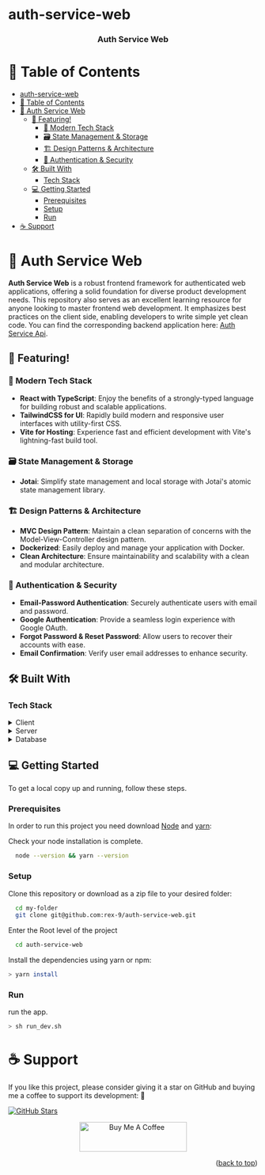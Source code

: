 # auth-service-web

<a name="readme-top"></a>

<div align="center">
  <h3><b>Auth Service Web</b></h3>
</div>

<!-- TABLE OF CONTENTS -->

# 📗 Table of Contents

- [auth-service-web](#auth-service-web)
- [📗 Table of Contents](#-table-of-contents)
- [📖 Auth Service Web ](#-auth-service-web-)
  - [🚀 Featuring!](#-featuring)
    - [🌟 Modern Tech Stack](#-modern-tech-stack)
    - [🗃️ State Management \& Storage](#️-state-management--storage)
    - [🏗️ Design Patterns \& Architecture](#️-design-patterns--architecture)
    - [🔐 Authentication \& Security](#-authentication--security)
  - [🛠 Built With ](#-built-with-)
    - [Tech Stack ](#tech-stack-)
  - [💻 Getting Started ](#-getting-started-)
    - [Prerequisites](#prerequisites)
    - [Setup](#setup)
    - [Run](#run)
- [☕ Support ](#-support-)

<!-- PROJECT DESCRIPTION -->

# 📖 Auth Service Web <a name="about-project"></a>

**Auth Service Web** is a robust frontend framework for authenticated web applications, offering a solid foundation for diverse product development needs. This repository also serves as an excellent learning resource for anyone looking to master frontend web development. It emphasizes best practices on the client side, enabling developers to write simple yet clean code. You can find the corresponding backend application here: [Auth Service Api](https://github.com/rex-9/auth-service-api).

## 🚀 Featuring!

### 🌟 Modern Tech Stack

- **React with TypeScript**: Enjoy the benefits of a strongly-typed language for building robust and scalable applications.
- **TailwindCSS for UI**: Rapidly build modern and responsive user interfaces with utility-first CSS.
- **Vite for Hosting**: Experience fast and efficient development with Vite's lightning-fast build tool.

### 🗃️ State Management & Storage

- **Jotai**: Simplify state management and local storage with Jotai's atomic state management library.

### 🏗️ Design Patterns & Architecture

- **MVC Design Pattern**: Maintain a clean separation of concerns with the Model-View-Controller design pattern.
- **Dockerized**: Easily deploy and manage your application with Docker.
- **Clean Architecture**: Ensure maintainability and scalability with a clean and modular architecture.

### 🔐 Authentication & Security

- **Email-Password Authentication**: Securely authenticate users with email and password.
- **Google Authentication**: Provide a seamless login experience with Google OAuth.
- **Forgot Password & Reset Password**: Allow users to recover their accounts with ease.
- **Email Confirmation**: Verify user email addresses to enhance security.

## 🛠 Built With <a name="built-with"></a>

### Tech Stack <a name="tech-stack"></a>

<details>
  <summary>Client</summary>
  <ul>
    <li><a href="https://react.dev/">React</a></li>
    <li><a href="https://tailwindcss.com/">TailwindCSS</a></li>
    <li><a href="https://www.typescriptlang.org/">TypeScript</a></li>
    <li><a href="https://vitejs.dev/">Vite</a></li>
    <li><a href="https://jotai.org/">Jotai</a></li>
  </ul>
</details>

<details>
  <summary>Server</summary>
  <ul>
    <li><a href="https://rubyonrails.org/">Ruby on Rails</a></li>
  </ul>
</details>

<details>
<summary>Database</summary>
  <ul>
    <li><a href="https://www.postgresql.org/">PostgreSQL</a></li>
  </ul>
</details>

<!-- GETTING STARTED -->

## 💻 Getting Started <a name="getting-started"></a>

To get a local copy up and running, follow these steps.

### Prerequisites

In order to run this project you need download [Node](https://nodejs.org/en) and [yarn](https://yarnpkg.com/):

Check your node installation is complete.

```sh
  node --version && yarn --version
```

### Setup

Clone this repository or download as a zip file to your desired folder:

```sh
  cd my-folder
  git clone git@github.com:rex-9/auth-service-web.git
```

Enter the Root level of the project

```sh
  cd auth-service-web
```

Install the dependencies using yarn or npm:

```sh
> yarn install
```

### Run

run the app.

```sh
> sh run_dev.sh
```

# ☕ Support <a name="support"></a>

If you like this project, please consider giving it a star on GitHub and buying me a coffee to support its development: 🌟

[![GitHub Stars](https://img.shields.io/github/stars/rex-9/auth-service-web.svg?style=social&label=Star)](https://github.com/rex-9/auth-service-web)

<div align="center">
  <a href="https://buymeacoffee.com/rex9" target="_blank">
    <img src="https://cdn.buymeacoffee.com/buttons/v2/default-yellow.png" alt="Buy Me A Coffee" style="height: 60px !important;width: 217px !important;" >
  </a>
</div>

<p align="right">(<a href="#readme-top">back to top</a>)</p>
